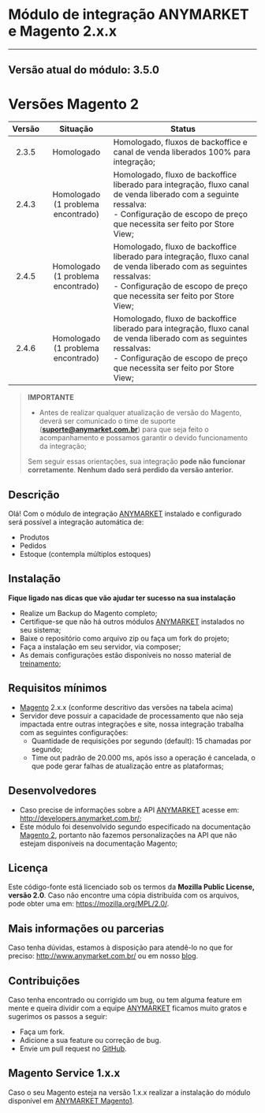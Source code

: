 Módulo de integração ANYMARKET e Magento 2.x.x
===========================================
---
Versão atual do módulo: **3.5.0**
---

**Versões Magento 2**
========================

| Versão |                Situação                 | Status                                                                                                                                                                                                  |
|:------:|:---------------------------------------:|---------------------------------------------------------------------------------------------------------------------------------------------------------------------------------------------------------|
| 2.3.5  |               Homologado                | Homologado, fluxos de backoffice e canal de venda liberados 100% para integração;                                                                                                                       |
| 2.4.3  | Homologado <br/>(1 problema encontrado) | Homologado, fluxo de backoffice liberado para integração, fluxo canal de venda liberado com a seguinte ressalva:<br/> - Configuração de escopo de preço que necessita ser feito por Store View;         |
| 2.4.5  | Homologado <br/>(1 problema encontrado) | Homologado, fluxo de backoffice liberado para integração, fluxo canal de venda liberado com as seguintes ressalvas:<br/> - Configuração de escopo de preço que necessita ser feito por Store View;<br/> |
| 2.4.6  | Homologado <br/>(1 problema encontrado) | Homologado, fluxo de backoffice liberado para integração, fluxo canal de venda liberado com as seguintes ressalvas:<br/> - Configuração de escopo de preço que necessita ser feito por Store View;<br/> |

> **IMPORTANTE**
> - Antes de realizar qualquer atualização de versão do Magento, deverá ser comunicado o time de suporte (**suporte@anymarket.com.br**) para que seja feito o
    acompanhamento e possamos garantir o devido funcionamento da integração;
>
> Sem seguir essas orientações, sua integração **pode não funcionar corretamente**.
> **Nenhum dado será perdido da versão anterior.**

Descrição
---------
Olá! Com o módulo de integração [ANYMARKET] instalado e configurado será possível a integração automática de:
- Produtos
- Pedidos
- Estoque (contempla múltiplos estoques)

Instalação
----------
**Fique ligado nas dicas que vão ajudar ter sucesso na sua instalação**

- Realize um Backup do Magento completo;
- Certifique-se que não há outros módulos [ANYMARKET] instalados no seu sistema;
- Baixe o repositório como arquivo zip ou faça um fork do projeto;
- Faça a instalação em seu servidor, via composer;
- As demais configurações estão disponíveis no nosso material de [treinamento];

Requisitos mínimos
------------------
- [Magento] 2.x.x (conforme descritivo das versões na tabela acima)
- Servidor deve possuir a capacidade de processamento que não seja impactada entre outras integrações e site, nossa integração trabalha com as seguintes
  configurações:
    - Quantidade de requisições por segundo (default): 15 chamadas por segundo;
    - Time out padrão de 20.000 ms, após isso a operação é cancelada, o que pode gerar falhas de atualização entre as plataformas;

Desenvolvedores
----
- Caso precise de informações sobre a API [ANYMARKET] acesse em: http://developers.anymarket.com.br/;
- Este módulo foi desenvolvido segundo especificado na documentação [Magento 2], portanto não fazemos personalizações na API que não estejam disponíveis na
  documentação Magento;

Licença
-------
Este código-fonte está licenciado sob os termos da **Mozilla Public License, versão 2.0**.
Caso não encontre uma cópia distribuída com os arquivos, pode obter uma em: https://mozilla.org/MPL/2.0/.

Mais informações ou parcerias
--------
Caso tenha dúvidas, estamos à disposição para atendê-lo no que for preciso: http://www.anymarket.com.br/ ou em nosso [blog].

Contribuições
-------------
Caso tenha encontrado ou corrigido um bug, ou tem alguma feature em mente e queira dividir com a equipe [ANYMARKET] ficamos muito gratos e sugerimos os 
passos a seguir:

* Faça um fork.
* Adicione a sua feature ou correção de bug.
* Envie um pull request no [GitHub].

Magento Service 1.x.x
-------------
Caso o seu Magento esteja na versão 1.x.x realizar a instalação do módulo disponível em [ANYMARKET Magento1].


[Magento]: https://www.magentocommerce.com/
[Magento 2]: https://devdocs.magento.com/
[treinamento]: https://treinamento.anymarket.com.br/
[ANYMARKET]: http://www.anymarket.com.br
[GitHub]: https://github.com/AnyMarket/magento2
[blog]: http://marketplace.anymarket.com.br/
[ANYMARKET Magento1]: https://github.com/AnyMarket/magentoService
